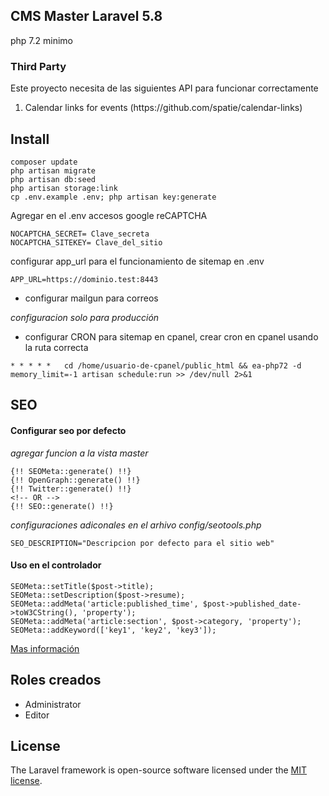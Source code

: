 ## CMS Master Laravel 5.8

php 7.2 minimo

<h3>Third Party</h3>
<p>Este proyecto necesita de las siguientes API para funcionar correctamente</p>
<ol>
  <li>Calendar links for events  (https://github.com/spatie/calendar-links)</li>

</ol>

## Install

```
composer update
php artisan migrate
php artisan db:seed
php artisan storage:link
cp .env.example .env; php artisan key:generate
```

Agregar en el .env accesos google reCAPTCHA

```
NOCAPTCHA_SECRET= Clave_secreta
NOCAPTCHA_SITEKEY= Clave_del_sitio
```

configurar app_url para el funcionamiento de sitemap en .env

```
APP_URL=https://dominio.test:8443
```

-   configurar mailgun para correos

_configuracion solo para producción_

-   configurar CRON para sitemap en cpanel, crear cron en cpanel usando la ruta correcta

```
* * * * *	cd /home/usuario-de-cpanel/public_html && ea-php72 -d memory_limit=-1 artisan schedule:run >> /dev/null 2>&1
```

## SEO

#### Configurar seo por defecto

_agregar funcion a la vista master_

```
{!! SEOMeta::generate() !!}
{!! OpenGraph::generate() !!}
{!! Twitter::generate() !!}
<!-- OR -->
{!! SEO::generate() !!}
```

_configuraciones adiconales en el arhivo config/seotools.php_

```
SEO_DESCRIPTION="Descripcion por defecto para el sitio web"
```

#### Uso en el controlador

```
SEOMeta::setTitle($post->title);
SEOMeta::setDescription($post->resume);
SEOMeta::addMeta('article:published_time', $post->published_date->toW3CString(), 'property');
SEOMeta::addMeta('article:section', $post->category, 'property');
SEOMeta::addKeyword(['key1', 'key2', 'key3']);
```

[Mas información](https://github.com/artesaos/seotools)

## Roles creados

-   Administrator
-   Editor

## License

The Laravel framework is open-source software licensed under the [MIT license](https://opensource.org/licenses/MIT).
